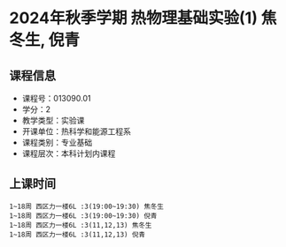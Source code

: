 # 2024年秋季学期 热物理基础实验(1) 焦冬生, 倪青






## 课程信息

- 课程号：013090.01
- 学分：2
- 教学类型：实验课
- 开课单位：热科学和能源工程系
- 课程类别：专业基础
- 课程层次：本科计划内课程

## 上课时间

```
1~18周 西区力一楼6L :3(19:00~19:30) 焦冬生
1~18周 西区力一楼6L :3(19:00~19:30) 倪青
1~18周 西区力一楼6L :3(11,12,13) 焦冬生
1~18周 西区力一楼6L :3(11,12,13) 倪青
```

